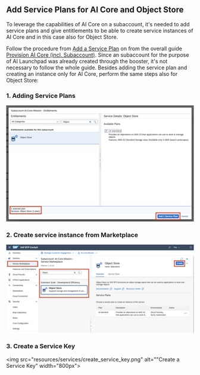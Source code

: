 ## Add Service Plans for AI Core and Object Store
To leverage the capabilities of AI Core on a subaccount, it's needed to add service plans and give entitlements to be able to create service instances of AI Core and in this case also for Object Store.

Follow the procedure from [Add a Service Plan](https://help.sap.com/docs/AI_CORE/2d6c5984063c40a59eda62f4a9135bee/86002d926eba4fb9ba0a80e342af7295.html?locale=en-US) on 
from the overall guide [Provision AI Core (incl. Subaccount)](https://help.sap.com/docs/AI_CORE/2d6c5984063c40a59eda62f4a9135bee/38c4599432d74c1d94e70f7c955a717d.html?locale=en-US). Since an subaccount for the purpose of AI Launchpad was already created through the booster, it's not necessary to follow the whole guide. Besides adding the service plan and creating an instance only for AI Core, perform the same steps also for Object Store:

### 1. Adding Service Plans
<img src="resources/services/adding_service_plans.png" alt="Adding Service Plans" width="800px">

### 2. Create service instance from Marketplace
<img src="resources/services/create_instance.png" alt="Create service instance from Marketplace" width="800px">

### 3. Create a Service Key
<img src="resources/services/create_service_key.png" alt=""Create a Service Key" width="800px">
